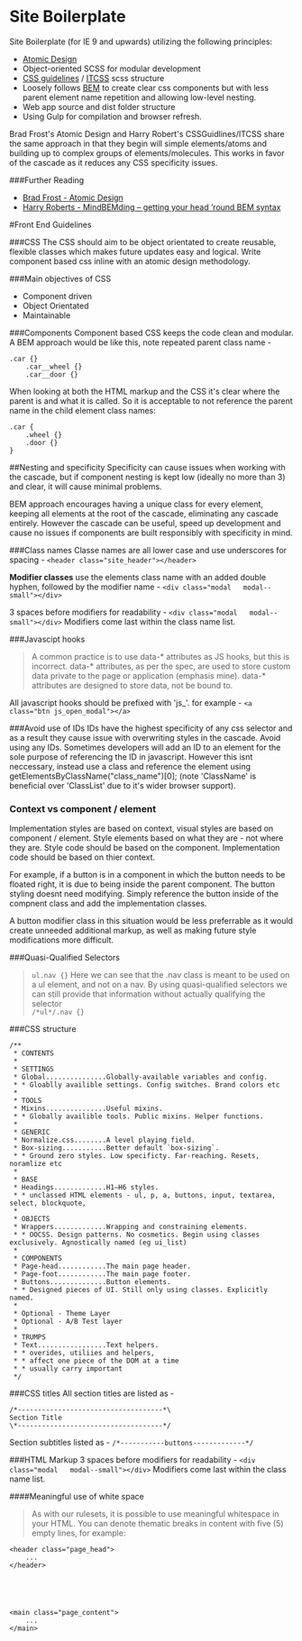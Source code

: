 # Site Boilerplate
Site Boilerplate (for IE 9 and upwards) utilizing the following principles:
* [Atomic Design](http://patternlab.io/)
* Object-oriented SCSS for modular development 
* [CSS guidelines](http://cssguidelin.es/) / [ITCSS](https://twitter.com/itcss_io) scss structure 
* Loosely follows [BEM](https://css-tricks.com/bem-101/) to create clear css components but with less parent element name repetition and allowing low-level nesting. 
* Web app source and dist folder structure
* Using Gulp for compilation and browser refresh.

Brad Frost's Atomic Design and Harry Robert's CSSGuidlines/ITCSS share the same approach in that they begin will simple elements/atoms and building up to complex groups of elements/molecules. This works in favor of the cascade as it reduces any CSS specificity issues.


###Further Reading
* [Brad Frost - Atomic Design](https://vimeo.com/67476280)
* [Harry Roberts - MindBEMding – getting your head ’round BEM syntax](http://csswizardry.com/2013/01/mindbemding-getting-your-head-round-bem-syntax/)

#Front End Guidelines

###CSS
The CSS should aim to be object orientated to create reusable, flexible classes which makes future updates easy and logical. Write component based css inline with an atomic design methodology. 

###Main objectives of CSS
* Component driven
* Object Orientated
* Maintainable


###Components
Component based CSS keeps the code clean and modular. A BEM approach would be like this, note repeated parent class name -
```
.car {}
	.car__wheel {}
	.car__door {}
```
When looking at both the HTML markup and the CSS it's clear where the parent is and what it is called. So it is acceptable to not reference the parent name in the child element class names:
```
.car {
	.wheel {}
	.door {}
}
```

##Nesting and specificity
Specificity can cause issues when working with the cascade, but if component nesting is kept low (ideally no more than 3) and clear, it will cause minimal problems. 

BEM approach encourages having a unique class for every element, keeping all elements at the root of the cascade, eliminating any cascade entirely. However the cascade can be useful, speed up development and cause no issues if components are built responsibly with specificity in mind.

###Class names
Classe names are all lower case and use underscores for spacing - `<header class="site_header"></header>`

**Modifier classes** use the elements class name with an added double hyphen, followed by the modifier name - `<div class="modal   modal--small"></div>`

3 spaces before modifiers for readability - `<div class="modal   modal--small"></div>`
Modifiers come last within the class name list.

###Javascipt hooks 
>A common practice is to use data-* attributes as JS hooks, but this is incorrect. data-* attributes, as per the spec, are used to store custom data private to the page or application (emphasis mine). data-* attributes are designed to store data, not be bound to.

All javascript hooks should be prefixed with 'js_'. for example - `<a class="btn js_open_modal"></a>`

###Avoid use of IDs 
IDs have the highest specificity of any css selector and as a result they cause issue with overwriting styles in the cascade. Avoid using any IDs.
Sometimes developers will add an ID to an element for the sole purpose of referencing the ID in javascript. However this isnt neccessary, instead use a class and reference the element using getElementsByClassName("class_name")[0]; (note 'ClassName' is beneficial over 'ClassList' due to it's wider browser support).

### Context vs component / element
Implementation styles are based on context, visual styles are based on component / element.
Style elements based on what they are - not where they are.
Style code should be based on the component.
Implementation code should be based on thier context.

For example, if a button is in a component in which the button needs to be floated right, it is due to being inside the parent component. The button styling doesnt need modifying. Simply reference the button inside of the compnent class and add the implementation classes. 

A button modifier class in this situation would be less preferrable as it would create unneeded additional markup, as well as making future style modifications more difficult.

###Quasi-Qualified Selectors

>`ul.nav {}`
Here we can see that the .nav class is meant to be used on a ul element, and not on a nav. By using quasi-qualified selectors we can still provide that information without actually qualifying the selector    
`/*ul*/.nav {}`


###CSS structure

```
/**
 * CONTENTS
 *
 * SETTINGS
 * Global...............Globally-available variables and config.
 * * Gloablly availible settings. Config switches. Brand colors etc
 *
 * TOOLS
 * Mixins...............Useful mixins.
 * * Globally availible tools. Public mixins. Helper functions.
 *
 * GENERIC
 * Normalize.css........A level playing field.
 * Box-sizing...........Better default `box-sizing`.
 * * Ground zero styles. Low specificty. Far-reaching. Resets, noramlize etc
 *
 * BASE
 * Headings.............H1–H6 styles.
 * * unclassed HTML elements - ul, p, a, buttons, input, textarea, select, blockquote,
 *
 * OBJECTS
 * Wrappers.............Wrapping and constraining elements.
 * * OOCSS. Design patterns. No cosmetics. Begin using classes exclusively. Agnostically named (eg ui_list)
 *
 * COMPONENTS
 * Page-head............The main page header.
 * Page-foot............The main page footer.
 * Buttons..............Button elements.
 * * Designed pieces of UI. Still only using classes. Explicitly named.
 *
 * Optional - Theme Layer 
 * Optional - A/B Test layer
 *
 * TRUMPS
 * Text.................Text helpers.
 * * overides, utiliies and helpers, 
 * * affect one piece of the DOM at a time
 * * usually carry important
 */
 ```

###CSS titles
All section titles are listed as - 
```
/*------------------------------------*\ 
Section Title
\*------------------------------------*/
```

Section subtitles listed as - `/*-----------buttons-------------*/ `

###HTML Markup
3 spaces before modifiers for readability - `<div class="modal   modal--small"></div>`
Modifiers come last within the class name list.

####Meaningful use of white space
>As with our rulesets, it is possible to use meaningful whitespace in your HTML. You can denote thematic breaks in content with five (5) empty lines, for example:

```
<header class="page_head">
    ...
</header>





<main class="page_content">
    ...
</main>
```
